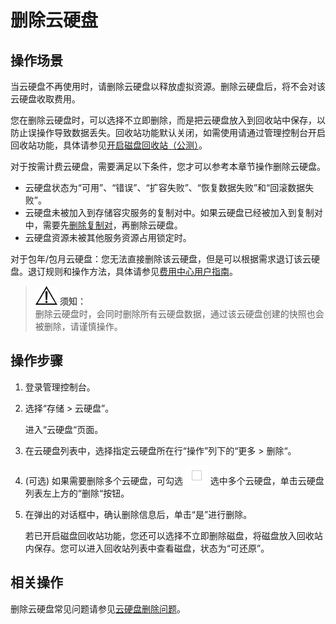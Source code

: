 # 删除云硬盘<a name="evs_01_0005"></a>

## 操作场景<a name="section6567565617247"></a>

当云硬盘不再使用时，请删除云硬盘以释放虚拟资源。删除云硬盘后，将不会对该云硬盘收取费用。

您在删除云硬盘时，可以选择不立即删除，而是把云硬盘放入到回收站中保存，以防止误操作导致数据丢失。回收站功能默认关闭，如需使用请通过管理控制台开启回收站功能，具体请参见[开启磁盘回收站（公测）](开启磁盘回收站（公测）.md)。

对于按需计费云硬盘，需要满足以下条件，您才可以参考本章节操作删除云硬盘。

-   云硬盘状态为“可用”、“错误”、“扩容失败”、“恢复数据失败”和“回滚数据失败”。
-   云硬盘未被加入到存储容灾服务的复制对中。如果云硬盘已经被加入到复制对中，需要先[删除复制对](https://support.huaweicloud.com/usermanual-sdrs/zh-cn_topic_0110279041.html)，再删除云硬盘。
-   云硬盘资源未被其他服务资源占用锁定时。

对于包年/包月云硬盘：您无法直接删除该云硬盘，但是可以根据需求退订该云硬盘。退订规则和操作方法，具体请参见[费用中心用户指南](https://support.huaweicloud.com/usermanual-billing/zh-cn_topic_0083138805.html)。

>![](public_sys-resources/icon-notice.gif) **须知：**   
>删除云硬盘时，会同时删除所有云硬盘数据，通过该云硬盘创建的快照也会被删除，请谨慎操作。  

## 操作步骤<a name="section29417758172419"></a>

1.  登录管理控制台。
2.  选择“存储 \> 云硬盘”。

    进入“云硬盘“页面。

3.  在云硬盘列表中，选择指定云硬盘所在行“操作”列下的“更多  \>  删除“。
4.  \(可选\) 如果需要删除多个云硬盘，可勾选  ![](figures/zh-cn_image_0077503431.png) 选中多个云硬盘，单击云硬盘列表左上方的“删除“按钮。
5.  在弹出的对话框中，确认删除信息后，单击“是”进行删除。

    若已开启磁盘回收站功能，您还可以选择不立即删除磁盘，将磁盘放入回收站内保存。您可以进入回收站列表中查看磁盘，状态为“可还原”。


## 相关操作<a name="section1527411511613"></a>

删除云硬盘常见问题请参见[云硬盘删除问题](https://support.huaweicloud.com/evs_faq/evs_01_0083.html)。

